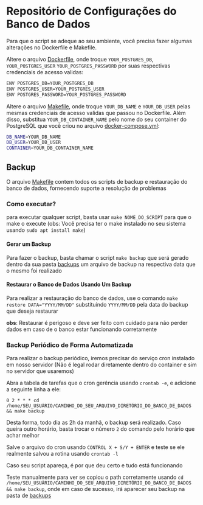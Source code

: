 # Repositório de Configurações do Banco de Dados

Para que o script se adeque ao seu ambiente, você precisa fazer algumas alterações no Dockerfile e Makefile.

Altere o arquivo [Dockerfile](./Dockerfile), onde troque `YOUR_POSTGRES_DB`, `YOUR_POSTGRES_USER` `YOUR_POSTGRES_PASSWORD` por suas respectivas credenciais de acesso validas:

```bash
ENV POSTGRES_DB=YOUR_POSTGRES_DB
ENV POSTGRES_USER=YOUR_POSTGRES_USER
ENV POSTGRES_PASSWORD=YOUR_POSTGRES_PASSWORD
```

Altere o arquivo [Makefile](./Makefile), onde troque `YOUR_DB_NAME` e `YOUR_DB_USER` pelas mesmas credenciais de acesso validas que passou no Dockerfile. Além disso, substitua `YOUR_DB_CONTAINER_NAME` pelo nome do seu container do PostgreSQL que você criou no arquivo [docker-compose.yml](../docker-compose.yaml):

```bash
DB_NAME=YOUR_DB_NAME
DB_USER=YOUR_DB_USER
CONTAINER=YOUR_DB_CONTAINER_NAME
```

## Backup

O arquivo [Makefile](./Makefile) contem todos os scripts de backup e restauração do banco de dados, fornecendo suporte a resolução de problemas

### Como executar?

para executar qualquer script, basta usar `make NOME_DO_SCRIPT` para que o make o execute (obs: Você precisa ter o make instalado no seu sistema usando `sudo apt install make`)

#### Gerar um Backup

Para fazer o backup, basta chamar o script `make backup` que será gerado dentro da sua pasta [backups](./backups/) um arquivo de backup na respectiva data que o mesmo foi realizado

#### Restaurar o Banco de Dados Usando Um Backup

Para realizar a restauração do banco de dados, use o comando `make restore DATA="YYYY/MM/DD"` substituindo `YYYY/MM/DD` pela data do backup que deseja restaurar

**obs**: Restaurar é perigoso e deve ser feito com cuidado para não perder dados em caso de o banco estar funcionando corretamente

### Backup Periódico de Forma Automatizada

Para realizar o backup periódico, iremos precisar do serviço cron instalado em nosso servidor (Não é legal rodar diretamente dentro do container e sim no servidor que usaremos)

Abra a tabela de tarefas que o cron gerência usando `crontab -e`, e adicione a seguinte linha a ele:

```nano
0 2 * * * cd /home/SEU_USUÁRIO/CAMINHO_DO_SEU_ARQUIVO_DIRETÓRIO_DO_BANCO_DE_DADOS && make backup
```

Desta forma, todo dia as 2h da manhã, o backup será realizado. Caso queira outro horário, basta trocar o número `2` do comando pelo horário que achar melhor

Salve o arquivo do cron usando `CONTROL X + S/Y + ENTER` e teste se ele realmente salvou a rotina usando `crontab -l`

Caso seu script apareça, é por que deu certo e tudo está funcionando

Teste manualmente para ver se copiou o path corretamente usando `cd /home/SEU_USUÁRIO/CAMINHO_DO_SEU_ARQUIVO_DIRETÓRIO_DO_BANCO_DE_DADOS && make backup`, onde em caso de sucesso, irá aparecer seu backup na pasta de [backups](./backups/)
